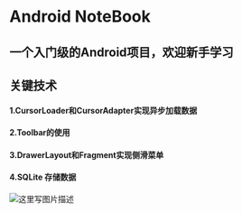# Android NoteBook
## 一个入门级的Android项目，欢迎新手学习

## 关键技术

#### 1.CursorLoader和CursorAdapter实现异步加载数据
#### 2.Toolbar的使用
#### 3.DrawerLayout和Fragment实现侧滑菜单
#### 4.SQLite 存储数据


![这里写图片描述](http://img.blog.csdn.net/20160524234439716)
